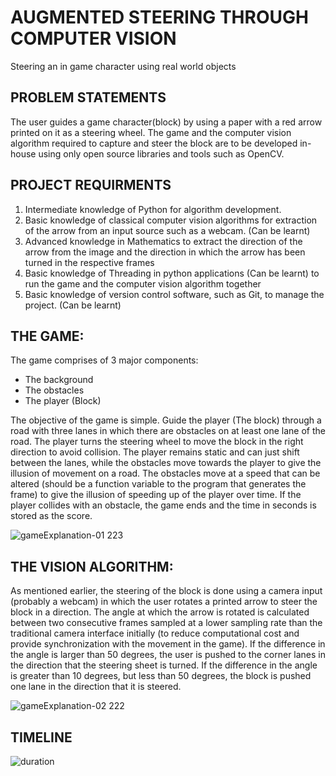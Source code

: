 # AUGMENTED STEERING THROUGH COMPUTER VISION
Steering an in game character using real world objects  
## PROBLEM STATEMENTS
The user guides a game character(block) by using a paper with a red arrow printed on it as a steering wheel. The game and the computer vision algorithm required to capture and steer the block are to be developed in-house using only open source libraries and tools such as OpenCV.  
## PROJECT REQUIRMENTS
1. Intermediate knowledge of Python for algorithm development.
2. Basic knowledge of classical computer vision algorithms for extraction of the arrow from an input source such as a webcam. (Can be learnt)
3. Advanced knowledge in Mathematics to extract the direction of the arrow from the image and the direction in which the arrow has been turned in the respective frames
4. Basic knowledge of Threading in python applications (Can be learnt) to run the game and the computer vision algorithm together
5. Basic knowledge of version control software, such as Git, to manage the project. (Can be learnt)  
## THE GAME:
The game comprises of 3 major components:
- The background
-  The obstacles
-  The player (Block)  
  
The objective of the game is simple. Guide the player (The block) through a road with three lanes in which there are obstacles on at least one lane of the road. The player turns the steering wheel to move the block in the right direction to avoid collision. The player remains static and can just shift between the lanes, while the obstacles move towards the player to give the illusion of movement on a road. The obstacles move at a speed that can be altered (should be a function variable to the program that generates the frame) to give the illusion of speeding up of the player over time. If the player collides with an obstacle, the game ends and the time in seconds is stored as the score.


![gameExplanation-01 223](https://user-images.githubusercontent.com/66733698/87847883-df2e0080-c8f8-11ea-9a40-a54482de3c90.png)
## THE VISION ALGORITHM:
As mentioned earlier, the steering of the block is done using a camera input (probably a webcam) in which the user rotates a printed arrow to steer the block in a direction. The angle at which the arrow is rotated is calculated between two consecutive frames sampled at a lower sampling rate than the traditional camera interface initially (to reduce computational cost and provide synchronization with the movement in the game). If the difference in the angle is larger than 50 degrees, the user is pushed to the corner lanes in the direction that the steering sheet is turned. If the difference in the angle is greater than 10 degrees, but less than 50 degrees, the block is pushed one lane in the direction that it is steered.  


![gameExplanation-02 222](https://user-images.githubusercontent.com/66733698/87847890-fff65600-c8f8-11ea-88eb-bb335206bd84.png)

## TIMELINE
![duration](https://user-images.githubusercontent.com/66733698/87852400-4c548c80-c91f-11ea-8710-3565a0f40928.jpg)
